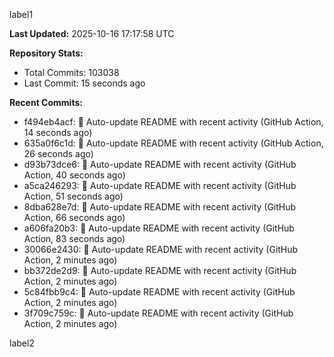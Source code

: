 
label1 
<!-- ACTIVITY_START -->
**Last Updated:** 2025-10-16 17:17:58 UTC

**Repository Stats:**
- Total Commits: 103038
- Last Commit: 15 seconds ago

**Recent Commits:**
- f494eb4acf: 🤖 Auto-update README with recent activity (GitHub Action, 14 seconds ago)
- 635a0f6c1d: 🤖 Auto-update README with recent activity (GitHub Action, 26 seconds ago)
- d93b73dce6: 🤖 Auto-update README with recent activity (GitHub Action, 40 seconds ago)
- a5ca246293: 🤖 Auto-update README with recent activity (GitHub Action, 51 seconds ago)
- 8dba628e7d: 🤖 Auto-update README with recent activity (GitHub Action, 66 seconds ago)
- a606fa20b3: 🤖 Auto-update README with recent activity (GitHub Action, 83 seconds ago)
- 30066e2430: 🤖 Auto-update README with recent activity (GitHub Action, 2 minutes ago)
- bb372de2d9: 🤖 Auto-update README with recent activity (GitHub Action, 2 minutes ago)
- 5c84fbb9c4: 🤖 Auto-update README with recent activity (GitHub Action, 2 minutes ago)
- 3f709c759c: 🤖 Auto-update README with recent activity (GitHub Action, 2 minutes ago)
<!-- ACTIVITY_END -->

label2
